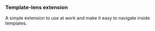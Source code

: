 ### Template-lens extension

A simple extension to use at work and make it easy to navigate inside templates.